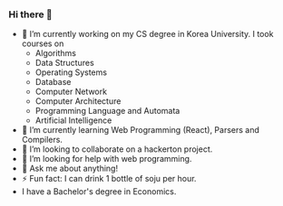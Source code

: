### Hi there 👋

<!--
**dqgthb/dqgthb** is a ✨ _special_ ✨ repository because its `README.md` (this file) appears on your GitHub profile.

Here are some ideas to get you started:
- 🔭 I’m currently working on ...
- 🌱 I’m currently learning ...
- 👯 I’m looking to collaborate on ...
- 🤔 I’m looking for help with ...
- 💬 Ask me about ...
- 📫 How to reach me: ...
- 😄 Pronouns: ...
- ⚡ Fun fact: ...
-->

- 🔭 I’m currently working on my CS degree in Korea University. I took courses on
  - Algorithms
  - Data Structures
  - Operating Systems
  - Database
  - Computer Network
  - Computer Architecture
  - Programming Language and Automata
  - Artificial Intelligence
- 🌱 I’m currently learning Web Programming (React), Parsers and Compilers.
- 👯 I’m looking to collaborate on a hackerton project. 
- 🤔 I’m looking for help with web programming.
- 💬 Ask me about anything!
- ⚡ Fun fact: I can drink 1 bottle of soju per hour.
- I have a Bachelor's degree in Economics.
